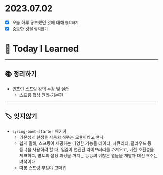 # 2023.07.02

- [x] 오늘 하루 공부했던 것에 대해 `정리하기`
- [x] 중요한 것을 `잊지않기`

# 🚩 Today I Learned

---

## 📚 정리하기

- 인프런 스프링 강의 수강 및 실습
  - 스프링 핵심 원리-기본편

---

## 🏷 잊지않기

- `spring-boot-starter` 패키지
  - 의존성과 설정을 자동화 해주는 모듈이라고 한다
  - 쉽게 말해, 스프링이 제공하는 다양한 기능들(데이터, 시큐리티, 클라우드 등등..)을 사용하려 할 때, 일일이 연관된 라이브러리를 가져오고, 버전 호환성을 체크하고, 별도의 설정 과정을 거치는 등등의 귀찮은 일들을 개발자 대신 해주는 녀석이다
  - 따봉 스프링 부트야 고마워

